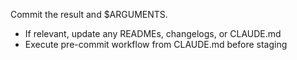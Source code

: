 Commit the result and $ARGUMENTS.

-   If relevant, update any READMEs, changelogs, or CLAUDE.md
-   Execute pre-commit workflow from CLAUDE.md before staging
